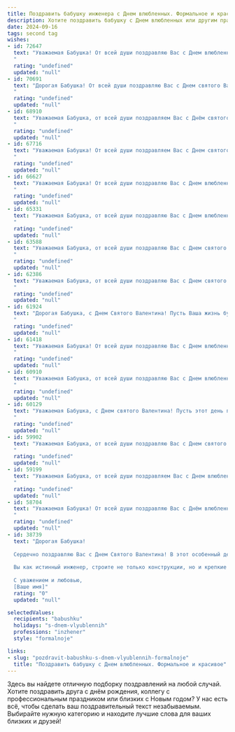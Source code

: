 ```yaml
---
title: Поздравить бабушку инженера с Днем влюбленных. Формальное и красивое
description: Хотите поздравить бабушку с Днем влюбленных или другим праздником? Наш ИИ создаст незабываемое поздравление, а вы обязательно выделитесь среди других.  
date: 2024-09-16
tags: second tag
wishes:
- id: 72647
  text: "Уважаемая Бабушка! От всей души поздравляю Вас с Днем влюбленных! Пусть любовь, как и Ваша инженерная мысль, будет прочной, гармоничной и принесет Вам множество радостных моментов.
  "
  rating: "undefined"
  updated: "null"
- id: 70691
  text: "Дорогая Бабушка! От всей души поздравляю Вас с Днем святого Валентина! Желаю Вам крепкого здоровья, море любви и радости, а также пусть Ваша инженерная душа всегда находит решения для любых задач!
  "
  rating: "undefined"
  updated: "null"
- id: 68910
  text: "Уважаемая Бабушка, от всей души поздравляем Вас с Днём святого Валентина! Желаем Вам любви, тепла, заботы и благополучия. Пусть Ваша жизнь будет наполнена радостью, а Ваше сердце - любовью близких. С праздником!
  "
  rating: "undefined"
  updated: "null"
- id: 67716
  text: "Уважаемая Бабушка! От всей души поздравляем Вас с Днем святого Валентина! Желаем Вам, чтобы в Вашей жизни всегда царили любовь и тепло, чтобы Вы были окружены заботой и вниманием близких. Пусть этот день станет поводом для радости, улыбок и приятных воспоминаний. Счастья, здоровья и благополучия!
  "
  rating: "undefined"
  updated: "null"
- id: 66627
  text: "Уважаемая Бабушка! От всей души поздравляю Вас с Днем влюбленных! Пусть этот день наполнится теплом, любовью и заботой близких людей. Желаю Вам крепкого здоровья, оптимизма и долгих лет жизни.
  "
  rating: "undefined"
  updated: "null"
- id: 65331
  text: "Уважаемая Бабушка, от всей души поздравляю Вас с Днем влюбленных! Желаю Вам крепкого здоровья, семейного тепла и безграничной любви! Пусть Ваша душа всегда остаётся молодой и сильной, как инженерные конструкции, которые Вы создавали!
  "
  rating: "undefined"
  updated: "null"
- id: 63588
  text: "Уважаемая Бабушка, от всей души поздравляю Вас с Днем святого Валентина! Желаю Вам крепкого здоровья, светлых эмоций и любви, которая будет согревать Вас каждый день. Пусть Ваша жизнь будет полна радости, как инженер, который создает что-то прекрасное!
  "
  rating: "undefined"
  updated: "null"
- id: 62386
  text: "Уважаемая Бабушка, от всей души поздравляю Вас с Днем святого Валентина! Желаю Вам, чтобы Ваша жизнь всегда была наполнена любовью, счастьем и радостью. Пусть каждый день приносит новые открытия, а Ваши инженерные таланты продолжают приносить пользу и восхищение.
  "
  rating: "undefined"
  updated: "null"
- id: 61924
  text: "Дорогая Бабушка, с Днем Святого Валентина! Пусть Ваша жизнь будет полна любви, заботы  и  радости. Пусть  Ваши инженерные знания и  опыт  всегда  приносят  успех  и  удовлетворение. Желаю  Вам  крепкого  здоровья  и  много  ярких  моментов!
  "
  rating: "undefined"
  updated: "null"
- id: 61418
  text: "Уважаемая Бабушка! От всей души поздравляю Вас с Днем влюбленных! Желаю Вам крепкого здоровья, неиссякаемой энергии и, конечно же, бесконечной любви и заботы от самых близких людей. Пусть Ваша жизнь будет наполнена теплом, радостью и счастьем!
  "
  rating: "undefined"
  updated: "null"
- id: 60910
  text: "Уважаемая Бабушка, от всей души поздравляю Вас с Днем влюбленных! Пусть Ваша жизнь будет полна любви, тепла и заботы, а каждый день будет наполнен радостными моментами. Желаю Вам крепкого здоровья, неиссякаемой энергии и всегда крепкого духа. Пусть Ваше сердце всегда будет открыто для любви и новых впечатлений!
  "
  rating: "undefined"
  updated: "null"
- id: 60129
  text: "Уважаемая Бабушка, с Днем святого Валентина! Пусть этот день принесет Вам тепло и радость, а любовь всегда искрится в Ваших глазах, как искры от удара Ваших умелых рук, создающих настоящие инженерные шедевры.
  "
  rating: "undefined"
  updated: "null"
- id: 59902
  text: "Уважаемая Бабушка, от всей души поздравляю Вас с Днем святого Валентина! Желаю Вам безграничного счастья, душевной гармонии и крепкого здоровья. Пусть этот день подарит Вам теплые чувства и нежные эмоции.  Пусть Ваша жизнь будет наполнена любовью, заботой и вниманием близких людей.
  "
  rating: "undefined"
  updated: "null"
- id: 59199
  text: "Уважаемая Бабушка, от всей души поздравляем Вас с Днем влюбленных! Желаем Вам крепкого здоровья, семейного тепла и бесконечной любви от всех, кто Вас окружает. Пусть Ваш инженерный талант продолжает вдохновлять и приносить радость!
  "
  rating: "undefined"
  updated: "null"
- id: 58704
  text: "Уважаемая Бабушка! От всей души поздравляю Вас с Днём влюбленных! Желаю Вам крепкого здоровья,  неиссякаемой любви и радости,  ярких моментов и  полноценной жизни! Пусть  Ваша душа всегда остаётся молодой и  весёлой, а  Ваше сердце  -  наполненным теплотой и  любовью!
  "
  rating: "undefined"
  updated: "null"
- id: 38739
  text: "Дорогая Бабушка!
  
  Сердечно поздравляю Вас с Днем Святого Валентина! В этот особенный день хочется пожелать Вам любви и тепла, которые вы умело дарите всем вокруг. Ваша жизненная мудрость, преданность и забота о близких вдохновляют нас каждый день.
  
  Вы как истинный инженер, строите не только конструкции, но и крепкие связи в нашей семье. Пусть в Вашем сердце всегда живет любовь, а в жизни — счастье и гармония.
  
  С уважением и любовью,
  [Ваше имя]"
  rating: "0"
  updated: "null"

selectedValues:
  recipients: "babushku"
  holidays: "s-dnem-vlyublennih"
  professions: "inzhener"
  style: "formalnoje"

links:
- slug: "pozdravit-babushku-s-dnem-vlyublennih-formalnoje"
  title: "Поздравить бабушку с Днем влюбленных. Формальное и красивое"
---
```


Здесь вы найдете отличную подборку поздравлений на любой случай. 
Хотите поздравить друга с днём рождения, коллегу с профессиональным праздником или близких с Новым годом? У нас есть всё, чтобы сделать ваш поздравительный текст незабываемым. Выбирайте нужную категорию и находите лучшие слова для ваших близких и друзей!
